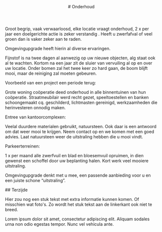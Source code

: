 <article class="regular">
<header>
# Onderhoud
</header>
<section>
Groot begrip, vaak verwaarloosd, elke locatie vraagt onderhoud, 2 x per jaar een doelgerichte actie is zeker verstandig . Heeft u zwerfafval of veel groen dan is vaker zeker aan te raden.

Omgevingupgrade heeft hierin al diverse ervaringen.

Fijnstof is na twee dagen al aanwezig op uw nieuwe objecten, alg staat ook al te wachten. Kortom na een jaar zit de sluier van vervuiling al op en over uw locatie. Onder bomen zal het twee keer zo hard gaan, de boom blijft mooi, maar de reiniging zal moeten gebeuren.

Voorbeeld van een project een periode terug:

Grote woning coöperatie deed onderhoud in alle binnentuinen van hun coöperatie. Straatmeubilair werd recht gezet, speeltoestellen en banken schoongemaakt cq. geschilderd, lichtmasten gereinigd, werkzaamheden die herinvesteren onnodig maken.

Entree van kantoorcomplexen:

Veelal duurdere materialen gebruikt, natuursteen. Ook daar is een antwoord om dat weer mooi te krijgen. Neem contact op en we komen met een goed advies. Laat natuursteen weer de uitstraling hebben die u mooi vindt.

Parkeerterreinen:

1 x per maand alle zwerfvuil en blad en bloesemvuil opruimen, in dien gewenst een schoffel door uw beplanting halen. Kort werk veel mooiere uitstraling.

Omgevingupgrade denkt met u mee, een passende aanbieding voor u en een juiste schone “uitstraling”.
</section>
</article>
<aside>
## Terzijde

Hier zou nog een stuk tekst met extra informatie kunnen komen. Of misschien wat foto's. Zo wordt het stuk tekst aan de linkerkant ook niet te breed.

Lorem ipsum dolor sit amet, consectetur adipiscing elit. Aliquam sodales urna non odio egestas tempor. Nunc vel vehicula ante.
</aside>